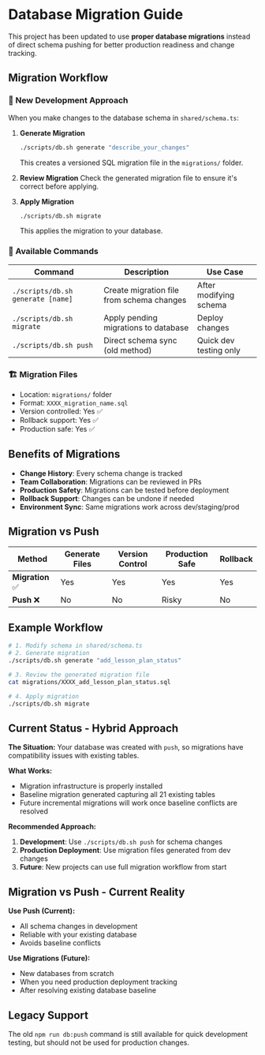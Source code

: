 # Database Migration Guide

This project has been updated to use **proper database migrations** instead of direct schema pushing for better production readiness and change tracking.

## Migration Workflow

### 📁 New Development Approach

When you make changes to the database schema in `shared/schema.ts`:

1. **Generate Migration**
   ```bash
   ./scripts/db.sh generate "describe_your_changes"
   ```
   This creates a versioned SQL migration file in the `migrations/` folder.

2. **Review Migration**
   Check the generated migration file to ensure it's correct before applying.

3. **Apply Migration**
   ```bash
   ./scripts/db.sh migrate
   ```
   This applies the migration to your database.

### 🔄 Available Commands

| Command | Description | Use Case |
|---------|-------------|----------|
| `./scripts/db.sh generate [name]` | Create migration file from schema changes | After modifying schema |
| `./scripts/db.sh migrate` | Apply pending migrations to database | Deploy changes |
| `./scripts/db.sh push` | Direct schema sync (old method) | Quick dev testing only |

### 🏗️ Migration Files

- Location: `migrations/` folder
- Format: `XXXX_migration_name.sql`
- Version controlled: Yes ✅
- Rollback support: Yes ✅
- Production safe: Yes ✅

## Benefits of Migrations

- **Change History**: Every schema change is tracked
- **Team Collaboration**: Migrations can be reviewed in PRs
- **Production Safety**: Migrations can be tested before deployment
- **Rollback Support**: Changes can be undone if needed
- **Environment Sync**: Same migrations work across dev/staging/prod

## Migration vs Push

| Method | Generate Files | Version Control | Production Safe | Rollback |
|--------|----------------|-----------------|-----------------|----------|
| **Migration** ✅ | Yes | Yes | Yes | Yes |
| **Push** ❌ | No | No | Risky | No |

## Example Workflow

```bash
# 1. Modify schema in shared/schema.ts
# 2. Generate migration
./scripts/db.sh generate "add_lesson_plan_status"

# 3. Review the generated migration file
cat migrations/XXXX_add_lesson_plan_status.sql

# 4. Apply migration
./scripts/db.sh migrate
```

## Current Status - Hybrid Approach

**The Situation:**
Your database was created with `push`, so migrations have compatibility issues with existing tables.

**What Works:**
- Migration infrastructure is properly installed
- Baseline migration generated capturing all 21 existing tables
- Future incremental migrations will work once baseline conflicts are resolved

**Recommended Approach:**
1. **Development**: Use `./scripts/db.sh push` for schema changes
2. **Production Deployment**: Use migration files generated from dev changes
3. **Future**: New projects can use full migration workflow from start

## Migration vs Push - Current Reality

**Use Push (Current):**
- All schema changes in development
- Reliable with your existing database
- Avoids baseline conflicts

**Use Migrations (Future):**
- New databases from scratch
- When you need production deployment tracking
- After resolving existing database baseline

## Legacy Support

The old `npm run db:push` command is still available for quick development testing, but should not be used for production changes.